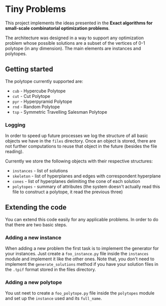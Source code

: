 # Tiny Problems

This project implements the ideas presented in the **Exact algorithms for small-scale combinatorial optimization problems**. 

The architecture was designed in a way to support any optimization problem whose possible solutions are a subset of the vertices of 0-1 polytope (in any dimension). 
The main elements are instances and polytopes.

## Getting started

The polytope currently supported are:
* `cub` - Hypercube Polytope
* `cut` - Cut Polytope
* `pyr` - Hyperpyramid Polytope
* `rnd` - Random Polytope
* `tsp` - Symmetric Travelling Salesman Polytope

### Logging

In order to speed up future processes we log the structure of all basic objects we have in the `files` directory. 
Once an object is stored, there are not further computations to reuse that object in the future (besides the file reading).

Currently we store the following objects with their respective structures:
* `instances` - list of solutions
* `skeleton` - list of hyperplanes and edges with correspondent hyperplane
* `cones` - list of hyperplanes delimiting the cone of each solution
* `polytopes` - summary of attributes (the system doesn't actually read this file to construct a polytope, it read the previous three)

## Extending the code

You can extend this code easily for any applicable problems. In order to do that there are two basic steps.

### Adding a new instance
When adding a new problem the first task is to implement the generator for your instances. 
Just create a `foo_instance.py` file inside the `instances` module and implement it like the other ones.
Note that, you don't need to implement the `generate_solutions` method if you have your solution files in the `.tpif` format stored in the files
 directory.

### Adding a new polytope
You ust neet to create a `foo_polytope.py` file inside the `polytopes` module and set up the `instance` used and its `full_name`.